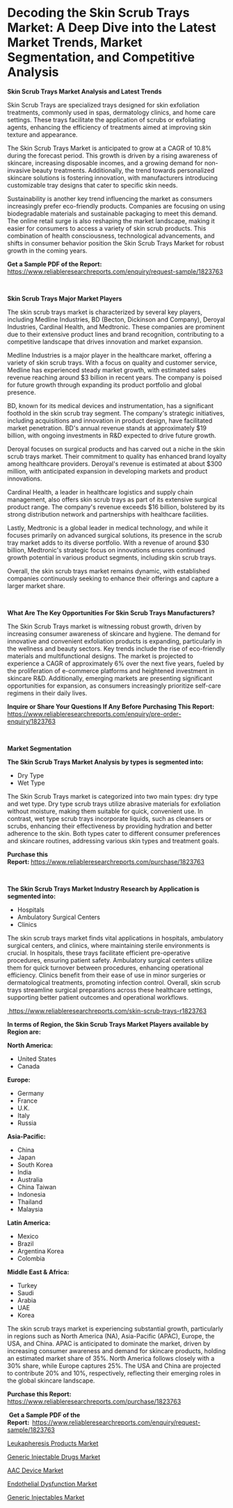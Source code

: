 <p><h1>Decoding the Skin Scrub Trays Market: A Deep Dive into the Latest Market Trends, Market Segmentation, and Competitive Analysis</h1></p><p><strong>Skin Scrub Trays Market Analysis and Latest Trends</strong></p>
<p><p>Skin Scrub Trays are specialized trays designed for skin exfoliation treatments, commonly used in spas, dermatology clinics, and home care settings. These trays facilitate the application of scrubs or exfoliating agents, enhancing the efficiency of treatments aimed at improving skin texture and appearance.</p><p>The Skin Scrub Trays Market is anticipated to grow at a CAGR of 10.8% during the forecast period. This growth is driven by a rising awareness of skincare, increasing disposable incomes, and a growing demand for non-invasive beauty treatments. Additionally, the trend towards personalized skincare solutions is fostering innovation, with manufacturers introducing customizable tray designs that cater to specific skin needs.</p><p>Sustainability is another key trend influencing the market as consumers increasingly prefer eco-friendly products. Companies are focusing on using biodegradable materials and sustainable packaging to meet this demand. The online retail surge is also reshaping the market landscape, making it easier for consumers to access a variety of skin scrub products. This combination of health consciousness, technological advancements, and shifts in consumer behavior position the Skin Scrub Trays Market for robust growth in the coming years.</p></p>
<p><strong>Get a Sample PDF of the Report:&nbsp;</strong> <a href="https://www.reliableresearchreports.com/enquiry/request-sample/1823763?utm_campaign=12&utm_medium=2&utm_source=Github&utm_content=ia&utm_term=03032025&utm_id=skin-scrub-trays">https://www.reliableresearchreports.com/enquiry/request-sample/1823763</a></p>
<p>&nbsp;</p>
<p><strong>Skin Scrub Trays Major Market Players</strong></p>
<p><p>The skin scrub trays market is characterized by several key players, including Medline Industries, BD (Becton, Dickinson and Company), Deroyal Industries, Cardinal Health, and Medtronic. These companies are prominent due to their extensive product lines and brand recognition, contributing to a competitive landscape that drives innovation and market expansion.</p><p>Medline Industries is a major player in the healthcare market, offering a variety of skin scrub trays. With a focus on quality and customer service, Medline has experienced steady market growth, with estimated sales revenue reaching around $3 billion in recent years. The company is poised for future growth through expanding its product portfolio and global presence.</p><p>BD, known for its medical devices and instrumentation, has a significant foothold in the skin scrub tray segment. The company's strategic initiatives, including acquisitions and innovation in product design, have facilitated market penetration. BD's annual revenue stands at approximately $19 billion, with ongoing investments in R&D expected to drive future growth.</p><p>Deroyal focuses on surgical products and has carved out a niche in the skin scrub trays market. Their commitment to quality has enhanced brand loyalty among healthcare providers. Deroyal's revenue is estimated at about $300 million, with anticipated expansion in developing markets and product innovations.</p><p>Cardinal Health, a leader in healthcare logistics and supply chain management, also offers skin scrub trays as part of its extensive surgical product range. The company's revenue exceeds $16 billion, bolstered by its strong distribution network and partnerships with healthcare facilities.</p><p>Lastly, Medtronic is a global leader in medical technology, and while it focuses primarily on advanced surgical solutions, its presence in the scrub tray market adds to its diverse portfolio. With a revenue of around $30 billion, Medtronic's strategic focus on innovations ensures continued growth potential in various product segments, including skin scrub trays. </p><p>Overall, the skin scrub trays market remains dynamic, with established companies continuously seeking to enhance their offerings and capture a larger market share.</p></p>
<p>&nbsp;</p>
<p><strong>What Are The Key Opportunities For Skin Scrub Trays Manufacturers?</strong></p>
<p><p>The Skin Scrub Trays market is witnessing robust growth, driven by increasing consumer awareness of skincare and hygiene. The demand for innovative and convenient exfoliation products is expanding, particularly in the wellness and beauty sectors. Key trends include the rise of eco-friendly materials and multifunctional designs. The market is projected to experience a CAGR of approximately 6% over the next five years, fueled by the proliferation of e-commerce platforms and heightened investment in skincare R&D. Additionally, emerging markets are presenting significant opportunities for expansion, as consumers increasingly prioritize self-care regimens in their daily lives.</p></p>
<p><strong>Inquire or Share Your Questions If Any Before Purchasing This Report:</strong> <a href="https://www.reliableresearchreports.com/enquiry/pre-order-enquiry/1823763?utm_campaign=12&utm_medium=2&utm_source=Github&utm_content=ia&utm_term=03032025&utm_id=skin-scrub-trays">https://www.reliableresearchreports.com/enquiry/pre-order-enquiry/1823763</a></p>
<p>&nbsp;</p>
<p><strong>Market Segmentation</strong></p>
<p><strong>The Skin Scrub Trays Market Analysis by types is segmented into:</strong></p>
<p><ul><li>Dry Type</li><li>Wet Type</li></ul></p>
<p><p>The Skin Scrub Trays market is categorized into two main types: dry type and wet type. Dry type scrub trays utilize abrasive materials for exfoliation without moisture, making them suitable for quick, convenient use. In contrast, wet type scrub trays incorporate liquids, such as cleansers or scrubs, enhancing their effectiveness by providing hydration and better adherence to the skin. Both types cater to different consumer preferences and skincare routines, addressing various skin types and treatment goals.</p></p>
<p><strong>Purchase this Report:&nbsp;</strong><a href="https://www.reliableresearchreports.com/purchase/1823763?utm_campaign=12&utm_medium=2&utm_source=Github&utm_content=ia&utm_term=03032025&utm_id=skin-scrub-trays">https://www.reliableresearchreports.com/purchase/1823763</a></p>
<p>&nbsp;</p>
<p><strong>The Skin Scrub Trays Market Industry Research by Application is segmented into:</strong></p>
<p><ul><li>Hospitals</li><li>Ambulatory Surgical Centers</li><li>Clinics</li></ul></p>
<p><p>The skin scrub trays market finds vital applications in hospitals, ambulatory surgical centers, and clinics, where maintaining sterile environments is crucial. In hospitals, these trays facilitate efficient pre-operative procedures, ensuring patient safety. Ambulatory surgical centers utilize them for quick turnover between procedures, enhancing operational efficiency. Clinics benefit from their ease of use in minor surgeries or dermatological treatments, promoting infection control. Overall, skin scrub trays streamline surgical preparations across these healthcare settings, supporting better patient outcomes and operational workflows.</p></p>
<p><a href="https://www.reliableresearchreports.com/skin-scrub-trays-r1823763?utm_campaign=12&utm_medium=2&utm_source=Github&utm_content=ia&utm_term=03032025&utm_id=skin-scrub-trays">&nbsp;https://www.reliableresearchreports.com/skin-scrub-trays-r1823763</a></p>
<p><strong>In terms of Region, the Skin Scrub Trays Market Players available by Region are:</strong></p>
<p>
    <p> <strong> North America: </strong>
        <ul>
            <li>United States</li>
            <li>Canada</li>
        </ul>
        </p> 
    <p> <strong> Europe: </strong>
        <ul>
            <li>Germany</li>
            <li>France</li>
            <li>U.K.</li>
            <li>Italy</li>
            <li>Russia</li>
        </ul>
        </p> 
    <p> <strong> Asia-Pacific: </strong>
        <ul>
            <li>China</li>
            <li>Japan</li>
            <li>South Korea</li>
            <li>India</li>
            <li>Australia</li>
            <li>China Taiwan</li>
            <li>Indonesia</li>
            <li>Thailand</li>
            <li>Malaysia</li>
        </ul>
        </p> 
    <p> <strong> Latin America: </strong>
        <ul>
            <li>Mexico</li>
            <li>Brazil</li>
            <li>Argentina Korea</li>
            <li>Colombia</li>
        </ul>
        </p> 
    <p> <strong> Middle East & Africa: </strong>
        <ul>
            <li>Turkey</li>
            <li>Saudi</li>
            <li>Arabia</li>
            <li>UAE</li>
            <li>Korea</li>
        </ul>
    </p>
    </p>
<p><p>The skin scrub trays market is experiencing substantial growth, particularly in regions such as North America (NA), Asia-Pacific (APAC), Europe, the USA, and China. APAC is anticipated to dominate the market, driven by increasing consumer awareness and demand for skincare products, holding an estimated market share of 35%. North America follows closely with a 30% share, while Europe captures 25%. The USA and China are projected to contribute 20% and 10%, respectively, reflecting their emerging roles in the global skincare landscape.</p></p>
<p><strong>Purchase this Report: </strong><a href="https://www.reliableresearchreports.com/purchase/1823763?utm_campaign=12&utm_medium=2&utm_source=Github&utm_content=ia&utm_term=03032025&utm_id=skin-scrub-trays">https://www.reliableresearchreports.com/purchase/1823763</a></p>
<p>&nbsp;<strong>Get a Sample PDF of the Report:&nbsp;&nbsp;</strong><a href="https://www.reliableresearchreports.com/enquiry/request-sample/1823763?utm_campaign=12&utm_medium=2&utm_source=Github&utm_content=ia&utm_term=03032025&utm_id=skin-scrub-trays">https://www.reliableresearchreports.com/enquiry/request-sample/1823763</a></p>
<p><strong></strong></p>
<p><p><a href="https://github.com/julyju69/Market-Research-Report-List-6/blob/main/leukapheresis-products-market.md?utm_campaign=12&utm_medium=2&utm_source=Github&utm_content=ia&utm_term=03032025&utm_id=skin-scrub-trays">Leukapheresis Products Market</a></p><p><a href="https://github.com/gdfhhhj/Market-Research-Report-List-7/blob/main/generic-injectable-drugs-market.md?utm_campaign=12&utm_medium=2&utm_source=Github&utm_content=ia&utm_term=03032025&utm_id=skin-scrub-trays">Generic Injectable Drugs Market</a></p><p><a href="https://github.com/nathandecarvalho/Market-Research-Report-List-6/blob/main/aac-device-market.md?utm_campaign=12&utm_medium=2&utm_source=Github&utm_content=ia&utm_term=03032025&utm_id=skin-scrub-trays">AAC Device Market</a></p><p><a href="https://github.com/DixieGrimes/Market-Research-Report-List-1/blob/main/endothelial-dysfunction-market.md?utm_campaign=12&utm_medium=2&utm_source=Github&utm_content=ia&utm_term=03032025&utm_id=skin-scrub-trays">Endothelial Dysfunction Market</a></p><p><a href="https://github.com/gripeluigstt/Market-Research-Report-List-1/blob/main/generic-injectables-market.md?utm_campaign=12&utm_medium=2&utm_source=Github&utm_content=ia&utm_term=03032025&utm_id=skin-scrub-trays">Generic Injectables Market</a></p></p>